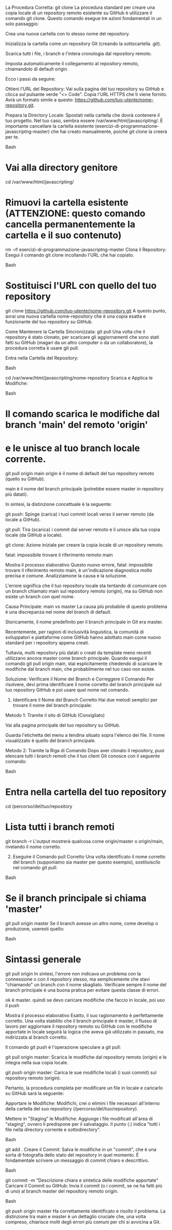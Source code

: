 La Procedura Corretta: git clone
La procedura standard per creare una copia locale di un repository remoto esistente su GitHub è utilizzare il comando git clone. Questo comando esegue tre azioni fondamentali in un solo passaggio:

Crea una nuova cartella con lo stesso nome del repository.

Inizializza la cartella come un repository Git (creando la sottocartella .git).

Scarica tutti i file, i branch e l'intera cronologia dal repository remoto.

Imposta automaticamente il collegamento al repository remoto, chiamandolo di default origin.

Ecco i passi da seguire:

Ottieni l'URL del Repository: Vai sulla pagina del tuo repository su GitHub e clicca sul pulsante verde "<> Code". Copia l'URL HTTPS che ti viene fornito. Avrà un formato simile a questo: https://github.com/tuo-utente/nome-repository.git.

Prepara la Directory Locale: Spostati nella cartella che dovrà contenere il tuo progetto. Nel tuo caso, sembra essere /var/www/html/javascripting/. È importante cancellare la cartella esistente (esercizi-di-programmazione-javascriptng-master) che hai creato manualmente, poiché git clone la creerà per te.

Bash

# Vai alla directory genitore
cd /var/www/html/javascripting/

# Rimuovi la cartella esistente (ATTENZIONE: questo comando cancella permanentemente la cartella e il suo contenuto)
rm -rf esercizi-di-programmazione-javascriptng-master
Clona il Repository: Esegui il comando git clone incollando l'URL che hai copiato.

Bash

# Sostituisci l'URL con quello del tuo repository
git clone https://github.com/tuo-utente/nome-repository.git
A questo punto, avrai una nuova cartella nome-repository che è una copia esatta e funzionante del tuo repository su GitHub.

Come Mantenere la Cartella Sincronizzata: git pull
Una volta che il repository è stato clonato, per scaricare gli aggiornamenti che sono stati fatti su GitHub (magari da un altro computer o da un collaboratore), la procedura corretta è usare git pull.

Entra nella Cartella del Repository:

Bash

cd /var/www/html/javascripting/nome-repository
Scarica e Applica le Modifiche:

Bash

# Il comando scarica le modifiche dal branch 'main' del remoto 'origin'
# e le unisce al tuo branch locale corrente.
git pull origin main
origin è il nome di default del tuo repository remoto (quello su GitHub).

main è il nome del branch principale (potrebbe essere master in repository più datati).

In sintesi, la distinzione concettuale è la seguente:

git push: Spinge (carica) i tuoi commit locali verso il server remoto (da locale a GitHub).

git pull: Tira (scarica) i commit dal server remoto e li unisce alla tua copia locale (da GitHub a locale).

git clone: Azione iniziale per creare la copia locale di un repository remoto.






fatal: impossibile trovare il riferimento remoto main



Mostra il processo elaborativo
Questo nuovo errore, fatal: impossibile trovare il riferimento remoto main, è un'indicazione diagnostica molto precisa e comune. Analizziamone la causa e la soluzione.

L'errore significa che il tuo repository locale sta tentando di comunicare con un branch chiamato main sul repository remoto (origin), ma su GitHub non esiste un branch con quel nome.

Causa Principale: main vs master
La causa più probabile di questo problema è una discrepanza nel nome del branch di default.

Storicamente, il nome predefinito per il branch principale in Git era master.

Recentemente, per ragioni di inclusività linguistica, la comunità di sviluppatori e piattaforme come GitHub hanno adottato main come nuovo standard per i repository appena creati.

Tuttavia, molti repository più datati o creati da template meno recenti utilizzano ancora master come branch principale. Quando esegui il comando git pull origin main, stai esplicitamente chiedendo di scaricare le modifiche dal branch main, che probabilmente nel tuo caso non esiste.

Soluzione: Verificare il Nome del Branch e Correggere il Comando
Per risolvere, devi prima identificare il nome corretto del branch principale sul tuo repository GitHub e poi usare quel nome nel comando.

1. Identificare il Nome del Branch Corretto
Hai due metodi semplici per trovare il nome del branch principale:

Metodo 1: Tramite il sito di GitHub (Consigliato)

Vai alla pagina principale del tuo repository su GitHub.

Guarda l'etichetta del menu a tendina situato sopra l'elenco dei file. Il nome visualizzato è quello del branch principale.

Metodo 2: Tramite la Riga di Comando
Dopo aver clonato il repository, puoi elencare tutti i branch remoti che il tuo client Git conosce con il seguente comando:

Bash

# Entra nella cartella del tuo repository
cd /percorso/del/tuo/repository

# Lista tutti i branch remoti
git branch -r
L'output mostrerà qualcosa come origin/master o origin/main, rivelando il nome corretto.

2. Eseguire il Comando pull Corretto
Una volta identificato il nome corretto del branch (supponiamo sia master per questo esempio), sostituiscilo nel comando git pull:

Bash

# Se il branch principale si chiama 'master'
git pull origin master
Se il branch avesse un altro nome, come develop o produzione, useresti quello:

Bash

# Sintassi generale
git pull origin <nome-del-branch-remoto>
In sintesi, l'errore non indicava un problema con la connessione o con il repository stesso, ma semplicemente che stavi "chiamando" un branch con il nome sbagliato. Verificare sempre il nome del branch principale è una buona pratica per evitare questa classe di errori.







ok è master. quindi se devo caricare modifiche che faccio in locale, poi uso il push



Mostra il processo elaborativo
Esatto, il suo ragionamento è perfettamente corretto. Una volta stabilito che il branch principale è master, il flusso di lavoro per aggiornare il repository remoto su GitHub con le modifiche apportate in locale seguirà la logica che aveva già utilizzato in passato, ma indirizzata al branch corretto.

Il comando git push è l'operazione speculare a git pull:

git pull origin master: Scarica le modifiche dal repository remoto (origin) e le integra nella sua copia locale.

git push origin master: Carica le sue modifiche locali (i suoi commit) sul repository remoto (origin).

Pertanto, la procedura completa per modificare un file in locale e caricarlo su GitHub sarà la seguente:

Apportare le Modifiche: Modifichi, crei o elimini i file necessari all'interno della cartella del suo repository (/percorso/del/tuo/repository).

Mettere in "Staging" le Modifiche: Aggiunge i file modificati all'area di "staging", ovvero li predispone per il salvataggio. Il punto (.) indica "tutti i file nella directory corrente e sottodirectory".

Bash

git add .
Creare il Commit: Salva le modifiche in un "commit", che è una sorta di fotografia dello stato del repository in quel momento. È fondamentale scrivere un messaggio di commit chiaro e descrittivo.

Bash

git commit -m "Descrizione chiara e sintetica delle modifiche apportate"
Caricare il Commit su GitHub: Invia il commit (o i commit, se ne ha fatti più di uno) al branch master del repository remoto origin.

Bash

git push origin master
Ha correttamente identificato e risolto il problema. La distinzione tra main e master è un dettaglio cruciale che, una volta compreso, chiarisce molti degli errori più comuni per chi si avvicina a Git.

